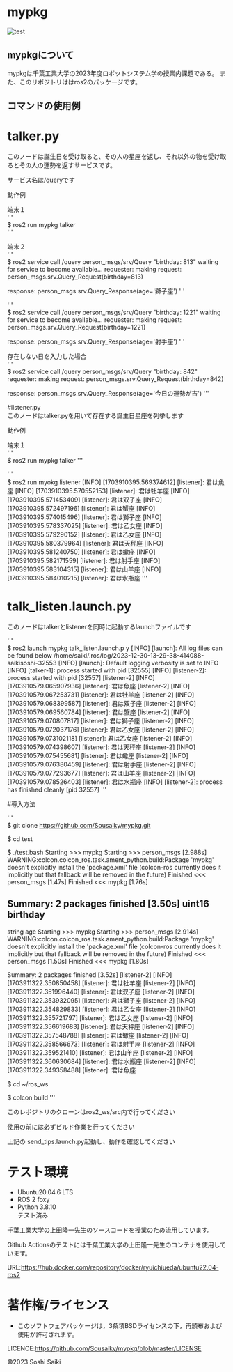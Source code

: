 # mypkg

![test](https://github.com/Sousaiky/mypkg/actions/workflows/test.yml/badge.svg)

## mypkgについて

mypkgは千葉工業大学の2023年度ロボットシステム学の授業内課題である。
また、このリポジトリははros2のパッケージです。  

## コマンドの使用例

# talker.py  
このノードは誕生日を受け取ると、その人の星座を返し、それ以外の物を受け取るとその人の運勢を返すサービスです。  

サービス名は/queryです  

動作例  
  
端末１  
'''  
$ ros2 run mypkg talker  
'''  

端末２  
'''  
$ ros2 service call /query person_msgs/srv/Query "birthday: 813"
waiting for service to become available...
requester: making request: person_msgs.srv.Query_Request(birthday=813)

response:
person_msgs.srv.Query_Response(age='獅子座')
'''  

'''  
$ ros2 service call /query person_msgs/srv/Query "birthday: 1221"
waiting for service to become available...
requester: making request: person_msgs.srv.Query_Request(birthday=1221)

response:
person_msgs.srv.Query_Response(age='射手座')
'''  

存在しない日を入力した場合  
'''  
$ ros2 service call /query person_msgs/srv/Query "birthday: 842"
requester: making request: person_msgs.srv.Query_Request(birthday=842)

response:
person_msgs.srv.Query_Response(age='今日の運勢が吉')
'''  

#listener.py  
このノードはtalker.pyを用いて存在する誕生日星座を列挙します  

動作例 

端末１  
'''  
$ ros2 run mypkg talker
'''   

'''  
$ ros2 run myokg listener
[INFO] [1703910395.569374612] [listener]: 君は魚座
[INFO] [1703910395.570552153] [listener]: 君は牡羊座
[INFO] [1703910395.571453409] [listener]: 君は双子座
[INFO] [1703910395.572497196] [listener]: 君は蟹座
[INFO] [1703910395.574015496] [listener]: 君は獅子座
[INFO] [1703910395.578337025] [listener]: 君は乙女座
[INFO] [1703910395.579290152] [listener]: 君は乙女座
[INFO] [1703910395.580379964] [listener]: 君は天秤座
[INFO] [1703910395.581240750] [listener]: 君は蠍座
[INFO] [1703910395.582171559] [listener]: 君は射手座
[INFO] [1703910395.583104315] [listener]: 君は山羊座
[INFO] [1703910395.584010215] [listener]: 君は水瓶座
'''  

# talk_listen.launch.py
このノードはtalkerとlistenerを同時に起動するlaunchファイルです  

'''  
$ ros2 launch mypkg talk_listen.launch.p
y
[INFO] [launch]: All log files can be found below /home/saiki/.ros/log/2023-12-30-13-29-38-414088-saikisoshi-32553
[INFO] [launch]: Default logging verbosity is set to INFO
[INFO] [talker-1]: process started with pid [32555]
[INFO] [listener-2]: process started with pid [32557]
[listener-2] [INFO] [1703910579.065907936] [listener]: 君は魚座
[listener-2] [INFO] [1703910579.067253731] [listener]: 君は牡羊座
[listener-2] [INFO] [1703910579.068399587] [listener]: 君は双子座
[listener-2] [INFO] [1703910579.069560784] [listener]: 君は蟹座
[listener-2] [INFO] [1703910579.070807817] [listener]: 君は獅子座
[listener-2] [INFO] [1703910579.072037176] [listener]: 君は乙女座
[listener-2] [INFO] [1703910579.073102118] [listener]: 君は乙女座
[listener-2] [INFO] [1703910579.074398607] [listener]: 君は天秤座
[listener-2] [INFO] [1703910579.075455681] [listener]: 君は蠍座
[listener-2] [INFO] [1703910579.076380459] [listener]: 君は射手座
[listener-2] [INFO] [1703910579.077293677] [listener]: 君は山羊座
[listener-2] [INFO] [1703910579.078526403] [listener]: 君は水瓶座
[INFO] [listener-2]: process has finished cleanly [pid 32557]
'''  

#導入方法

'''  
$ git clone https://github.com/Sousaiky/mypkg.git  

$ cd test

$ ./test.bash
Starting >>> mypkg
Starting >>> person_msgs
[2.988s] WARNING:colcon.colcon_ros.task.ament_python.build:Package 'mypkg' doesn't explicitly install the 'package.xml' file (colcon-ros currently does it implicitly but that fallback will be removed in the future)
Finished <<< person_msgs [1.47s]
Finished <<< mypkg [1.76s]

Summary: 2 packages finished [3.50s]
uint16 birthday
---
string age
Starting >>> mypkg
Starting >>> person_msgs
[2.914s] WARNING:colcon.colcon_ros.task.ament_python.build:Package 'mypkg' doesn't explicitly install the 'package.xml' file (colcon-ros currently does it implicitly but that fallback will be removed in the future)
Finished <<< person_msgs [1.50s]
Finished <<< mypkg [1.80s]

Summary: 2 packages finished [3.52s]
[listener-2] [INFO] [1703911322.350850458] [listener]: 君は牡羊座
[listener-2] [INFO] [1703911322.351996440] [listener]: 君は双子座
[listener-2] [INFO] [1703911322.353932095] [listener]: 君は獅子座
[listener-2] [INFO] [1703911322.354829833] [listener]: 君は乙女座
[listener-2] [INFO] [1703911322.355721797] [listener]: 君は乙女座
[listener-2] [INFO] [1703911322.356619683] [listener]: 君は天秤座
[listener-2] [INFO] [1703911322.357548788] [listener]: 君は蠍座
[listener-2] [INFO] [1703911322.358566673] [listener]: 君は射手座
[listener-2] [INFO] [1703911322.359521410] [listener]: 君は山羊座
[listener-2] [INFO] [1703911322.360630684] [listener]: 君は水瓶座
[listener-2] [INFO] [1703911322.349358488] [listener]: 君は魚座

$ cd ~/ros_ws

$ colcon build
'''  

このレポジトリのクローンはros2_ws/src内で行ってください  

使用の前には必ずビルド作業を行ってください  

上記の send_tips.launch.py起動し、動作を確認してください 

# テスト環境 

* Ubuntu20.04.6 LTS  
* ROS 2 foxy  
* Python 3.8.10  
テスト済み  

千葉工業大学の上田隆一先生のソースコードを授業のため流用しています。  

Github Actionsのテストには千葉工業大学の上田隆一先生のコンテナを使用しています。  

URL:https://hub.docker.com/repository/docker/ryuichiueda/ubuntu22.04-ros2

# 著作権/ライセンス
* このソフトウェアパッケージは，3条項BSDライセンスの下，再頒布および使用が許可されます。  

LICENCE:https://github.com/Sousaiky/mypkg/blob/master/LICENSE

©2023 Soshi Saiki
